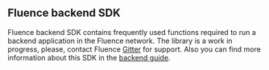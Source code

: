 ## Fluence backend SDK

Fluence backend SDK contains frequently used functions required to run a backend application in the Fluence network. The library is a work in progress, please, contact Fluence [Gitter](https://gitter.im/fluencelabs/fluence) for support. Also you can find more information about this SDK in the [backend guide](https://fluence.network/fluence/docs/book/backend/).
